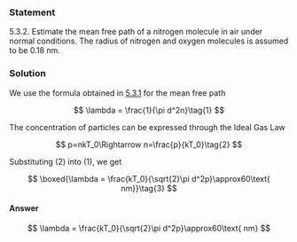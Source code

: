 ###  Statement

$5.3.2.$ Estimate the mean free path of a nitrogen molecule in air under normal conditions. The radius of nitrogen and oxygen molecules is assumed to be $0.18 \text{ nm}$.

### Solution

We use the formula obtained in [5.3.1](../5.3.1) for the mean free path

$$
\lambda = \frac{1}{\pi d^2n}\tag{1}
$$

The concentration of particles can be expressed through the Ideal Gas Law

$$
p=nkT_0\Rightarrow n=\frac{p}{kT_0}\tag{2}
$$

Substituting $(2)$ into $(1)$, we get

$$
\boxed{\lambda = \frac{kT_0}{\sqrt{2}\pi d^2p}\approx60\text{ nm}}\tag{3}
$$

#### Answer

$$
\lambda = \frac{kT_0}{\sqrt{2}\pi d^2p}\approx60\text{ nm}
$$